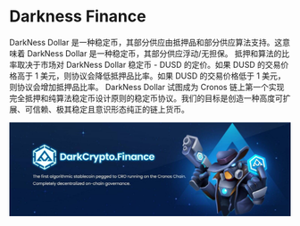 # Darkness Finance

DarkNess Dollar 是一种稳定币，其部分供应由抵押品和部分供应算法支持。这意味着 DarkNess Dollar 是一种稳定币，其部分供应浮动/无担保。
抵押和算法的比率取决于市场对 DarkNess Dollar 稳定币 - DUSD 的定价。如果 DUSD 的交易价格高于 1 美元，则协议会降低抵押品比率。如果 DUSD 的交易价格低于 1 美元，则协议会增加抵押品比率。
DarkNess Dollar 试图成为 Cronos 链上第一个实现完全抵押和纯算法稳定币设计原则的稳定币协议。我们的目标是创造一种高度可扩展、可信赖、极其稳定且意识形态纯正的链上货币。

![1500x500](1500x500.jpg)

